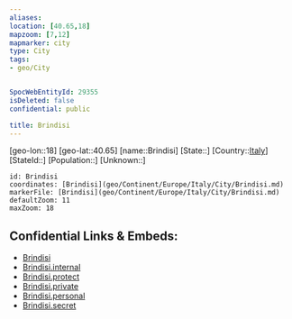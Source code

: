```yaml
---
aliases: 
location: [40.65,18]
mapzoom: [7,12] 
mapmarker: city 
type: City
tags:
- geo/City


SpocWebEntityId: 29355
isDeleted: false
confidential: public

title: Brindisi
---
```

[geo-lon::18]
[geo-lat::40.65]
[name::Brindisi]
[State::]
[Country::[Italy](geo/Continent/Europe/Italy.md)]
[StateId::]
[Population::]
[Unknown::]


```leaflet
id: Brindisi
coordinates: [Brindisi](geo/Continent/Europe/Italy/City/Brindisi.md)
markerFile: [Brindisi](geo/Continent/Europe/Italy/City/Brindisi.md)
defaultZoom: 11 
maxZoom: 18
```


## Confidential Links & Embeds: 
- [Brindisi](../../../../../../_public/geo/Continent/Europe/Italy/City/Brindisi.md) 
- [Brindisi.internal](../../../../../../_internal/geo/Continent/Europe/Italy/City/Brindisi.internal.md) 
- [Brindisi.protect](../../../../../../_protect/geo/Continent/Europe/Italy/City/Brindisi.protect.md) 
- [Brindisi.private](../../../../../../_private/geo/Continent/Europe/Italy/City/Brindisi.private.md) 
- [Brindisi.personal](../../../../../../_personal/geo/Continent/Europe/Italy/City/Brindisi.personal.md) 
- [Brindisi.secret](../../../../../../_secret/geo/Continent/Europe/Italy/City/Brindisi.secret.md) 
